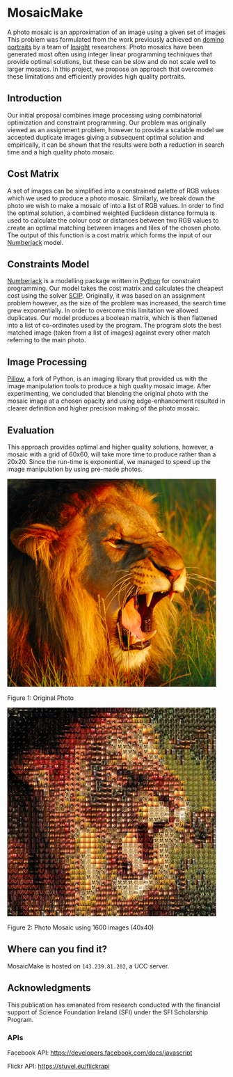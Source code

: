 # MosaicMake
A photo mosaic is an approximation of an image using a given set of images This problem was formulated from the work previously achieved on [domino portraits](http://pagesperso.g-scop.grenoble-inp.fr/~cambazah/page2/assets/domino_final.pdf) by a team of [Insight](https://www.insight-centre.org/) researchers. Photo mosaics have been generated most often using integer linear programming techniques that provide optimal solutions, but these can be slow and do not scale well to larger mosaics. In this project, we propose an approach that overcomes these limitations and efficiently provides high quality portraits.

## Introduction
Our initial proposal combines image processing using combinatorial optimization and constraint programming. Our problem was originally viewed as an assignment problem, however to provide a scalable model we accepted duplicate images giving a subsequent optimal solution and empirically, it can be shown that the results were both a reduction in search time and a high quality photo mosaic. 

## Cost Matrix
A set of images can be simplified into a constrained palette of RGB values which we used to produce a photo mosaic. Similarly, we break down the photo we wish to make a mosaic of into a list of RGB values. In order to find the optimal solution, a combined weighted Euclidean distance formula is used to calculate the colour cost or distances between two RGB values to create an optimal matching between images and tiles of the chosen photo.
The output of this function is a cost matrix which forms the input of our [Numberjack](http://numberjack.ucc.ie/) model. 

## Constraints Model
[Numberjack](http://numberjack.ucc.ie/) is a modelling package written in [Python](https://www.python.org/) for constraint programming. Our model takes the cost matrix and calculates the cheapest cost using the solver [SCIP](http://scip.zib.de/). Originally, it was based on an assignment problem however, as the size of the problem was increased, the search time grew exponentially. In order to overcome this limitation we allowed duplicates. 
Our model produces a boolean matrix, which is then flattened into a list of co-ordinates used by the program. The program slots the best matched image (taken from a list of images) against every other match referring to the main photo. 

## Image Processing
[Pillow](https://python-pillow.org/), a fork of Python, is an imaging library that provided us with the image manipulation tools to produce a high quality mosaic image. After experimenting, we concluded that blending the original photo with the mosaic image at a chosen opacity and using edge-enhancement resulted in  clearer definition and higher precision making of the photo mosaic.

## Evaluation
This approach provides optimal and higher quality solutions, however, a mosaic with a grid of 60x60, will take more time to produce rather than a 20x20. Since the run-time is exponential, we managed to speed up the image manipulation by using pre-made photos.

![Lion before](https://github.com/claireforan/photoMosaic/blob/master/lion1.png)

Figure 1: Original Photo 

![Lion after](https://github.com/claireforan/photoMosaic/blob/master/lion2.jpg)

Figure 2: Photo Mosaic using 1600 images (40x40)

## Where can you find it?
MosaicMake is hosted on `143.239.81.202`, a UCC server.

## Acknowledgments 
This publication has emanated from research conducted with the financial support of Science Foundation Ireland (SFI) under the SFI Scholarship Program.

### APIs
Facebook API: https://developers.facebook.com/docs/javascript

Flickr API: https://stuvel.eu/flickrapi
